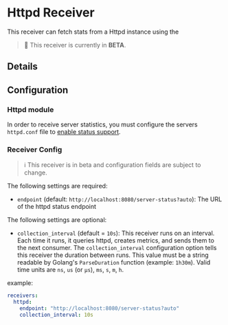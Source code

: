 # Httpd Receiver

This receiver can fetch stats from a Httpd instance using the 

> :construction: This receiver is currently in **BETA**.

## Details

## Configuration

### Httpd module

In order to receive server statistics, you must configure the servers `httpd.conf` file to [enable status support](https://httpd.apache.org/docs/2.4/mod/mod_status.html).


### Receiver Config

> :information_source: This receiver is in beta and configuration fields are subject to change.

The following settings are required:

- `endpoint` (default: `http://localhost:8080/server-status?auto`): The URL of the httpd status endpoint

The following settings are optional:

- `collection_interval` (default = `10s`): This receiver runs on an interval.
Each time it runs, it queries httpd, creates metrics, and sends them to the
next consumer. The `collection_interval` configuration option tells this
receiver the duration between runs. This value must be a string readable by
Golang's `ParseDuration` function (example: `1h30m`). Valid time units are
`ns`, `us` (or `µs`), `ms`, `s`, `m`, `h`.

example:

```yaml
receivers:
  httpd:
    endpoint: "http://localhost:8080/server-status?auto"
    collection_interval: 10s
```

